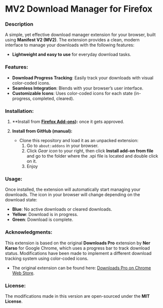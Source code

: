 # MV2 Download Manager for Firefox

### Description
A simple, yet effective download manager extension for your browser, built using **Manifest V2 (MV2)**. The extension provides a clean, modern interface to manage your downloads with the following features:

- **Lightweight and easy to use** for everyday download tasks.

### Features:
- **Download Progress Tracking**: Easily track your downloads with visual color-coded icons.
- **Seamless Integration**: Blends with your browser’s user interface.
- **Customizable Icons**: Uses color-coded icons for each state (in-progress, completed, cleared).

### Installation:

1. **Install from **[Firefox Add-ons](https://addons.mozilla.org/en-US/firefox/addon/mv2-download-manager/)):** once it gets approved.
   
2. **Install from GitHub (manual):**
   - Clone this repository and load it as an unpacked extension:
     1. Go to `about:addons` in your browser.
     2. Click *Gear icon* to your right, then click **Install add-on from file** and go to the folder where the .xpi file is located and double click on it.
     3. Enjoy

### Usage:
Once installed, the extension will automatically start managing your downloads. The icon in your browser will change depending on the download state:

- **Blue**: No active downloads or cleared downloads.
- **Yellow**: Download is in progress.
- **Green**: Download is complete.

### Acknowledgments:
This extension is based on the original **Downloads Pro** extension by **Ner Karso** for Google Chrome, which uses a progress bar to track download status. Modifications have been made to implement a different download tracking system using color-coded icons.

- The original extension can be found here: [Downloads Pro on Chrome Web Store](https://chromewebstore.google.com/detail/downloads-pro/lhhocifdmhogpekeppdjamkelohahbop).

### License:
The modifications made in this version are open-sourced under the **MIT License**.
